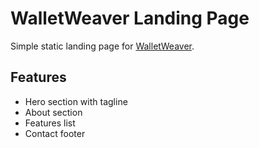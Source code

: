 # WalletWeaver Landing Page

Simple static landing page for [WalletWeaver](https://walletweaver.com).

## Features
- Hero section with tagline
- About section
- Features list
- Contact footer
